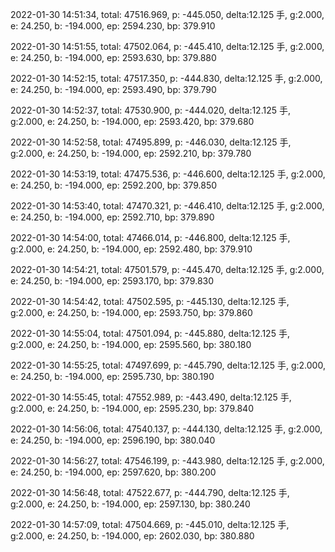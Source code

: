 2022-01-30 14:51:34, total: 47516.969, p: -445.050, delta:12.125 手, g:2.000, e: 24.250, b: -194.000, ep: 2594.230, bp: 379.910

2022-01-30 14:51:55, total: 47502.064, p: -445.410, delta:12.125 手, g:2.000, e: 24.250, b: -194.000, ep: 2593.630, bp: 379.880

2022-01-30 14:52:15, total: 47517.350, p: -444.830, delta:12.125 手, g:2.000, e: 24.250, b: -194.000, ep: 2593.490, bp: 379.790

2022-01-30 14:52:37, total: 47530.900, p: -444.020, delta:12.125 手, g:2.000, e: 24.250, b: -194.000, ep: 2593.420, bp: 379.680

2022-01-30 14:52:58, total: 47495.899, p: -446.030, delta:12.125 手, g:2.000, e: 24.250, b: -194.000, ep: 2592.210, bp: 379.780

2022-01-30 14:53:19, total: 47475.536, p: -446.600, delta:12.125 手, g:2.000, e: 24.250, b: -194.000, ep: 2592.200, bp: 379.850

2022-01-30 14:53:40, total: 47470.321, p: -446.410, delta:12.125 手, g:2.000, e: 24.250, b: -194.000, ep: 2592.710, bp: 379.890

2022-01-30 14:54:00, total: 47466.014, p: -446.800, delta:12.125 手, g:2.000, e: 24.250, b: -194.000, ep: 2592.480, bp: 379.910

2022-01-30 14:54:21, total: 47501.579, p: -445.470, delta:12.125 手, g:2.000, e: 24.250, b: -194.000, ep: 2593.170, bp: 379.830

2022-01-30 14:54:42, total: 47502.595, p: -445.130, delta:12.125 手, g:2.000, e: 24.250, b: -194.000, ep: 2593.750, bp: 379.860

2022-01-30 14:55:04, total: 47501.094, p: -445.880, delta:12.125 手, g:2.000, e: 24.250, b: -194.000, ep: 2595.560, bp: 380.180

2022-01-30 14:55:25, total: 47497.699, p: -445.790, delta:12.125 手, g:2.000, e: 24.250, b: -194.000, ep: 2595.730, bp: 380.190

2022-01-30 14:55:45, total: 47552.989, p: -443.490, delta:12.125 手, g:2.000, e: 24.250, b: -194.000, ep: 2595.230, bp: 379.840

2022-01-30 14:56:06, total: 47540.137, p: -444.130, delta:12.125 手, g:2.000, e: 24.250, b: -194.000, ep: 2596.190, bp: 380.040

2022-01-30 14:56:27, total: 47546.199, p: -443.980, delta:12.125 手, g:2.000, e: 24.250, b: -194.000, ep: 2597.620, bp: 380.200

2022-01-30 14:56:48, total: 47522.677, p: -444.790, delta:12.125 手, g:2.000, e: 24.250, b: -194.000, ep: 2597.130, bp: 380.240

2022-01-30 14:57:09, total: 47504.669, p: -445.010, delta:12.125 手, g:2.000, e: 24.250, b: -194.000, ep: 2602.030, bp: 380.880